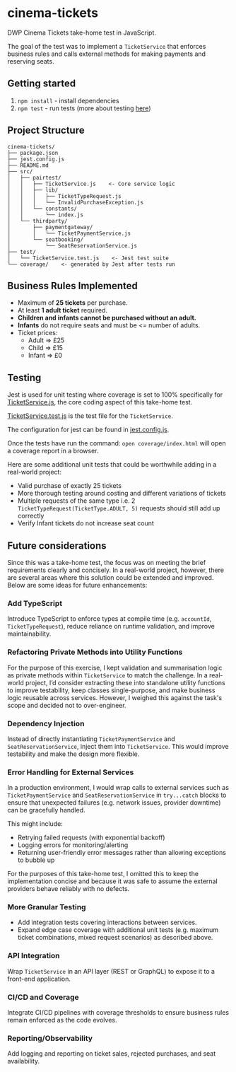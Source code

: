 # cinema-tickets

DWP Cinema Tickets take-home test in JavaScript.

The goal of the test was to implement a `TicketService` that enforces business rules and calls external methods for making payments and reserving seats.

## Getting started

1. `npm install` - install dependencies
2. `npm test` - run tests (more about testing [here](#testing))

## Project Structure
```
cinema-tickets/
├── package.json
├── jest.config.js
├── README.md
├── src/
│   ├── pairtest/
│   │   ├── TicketService.js    <- Core service logic
│   │   ├── lib/
│   │   │   ├── TicketTypeRequest.js
│   │   │   └── InvalidPurchaseException.js
│   │   └── constants/
│   │       └── index.js
│   └── thirdparty/
│       ├── paymentgateway/
│       │   └── TicketPaymentService.js
│       └── seatbooking/
│           └── SeatReservationService.js
├── test/
│   └── TicketService.test.js    <- Jest test suite
└── coverage/    <- generated by Jest after tests run
  ```

## Business Rules Implemented

- Maximum of **25 tickets** per purchase.  
- At least **1 adult ticket** required.  
- **Children and infants cannot be purchased without an adult.**  
- **Infants** do not require seats and must be <= number of adults.  
- Ticket prices:  
  - Adult => £25  
  - Child => £15  
  - Infant => £0

## Testing

Jest is used for unit testing where coverage is set to 100% specifically for [TicketService.js](src/pairtest/TicketService.js), the core coding aspect of this take-home test.

[TicketService.test.js](test/TicketService.test.js) is the test file for the `TicketService`.

The configuration for jest can be found in [jest.config.js](jest.config.js).

Once the tests have run the command: `open coverage/index.html` will open a coverage report in a browser.

Here are some additional unit tests that could be worthwhile adding in a real-world project:

- Valid purchase of exactly 25 tickets
- More thorough testing around costing and different variations of tickets
- Multiple requests of the same type i.e. 2 `TicketTypeRequest(TicketType.ADULT, 5)` requests should still add up correctly
- Verify Infant tickets do not increase seat count

## Future considerations

Since this was a take-home test, the focus was on meeting the brief requirements clearly and concisely. In a real-world project, however, there are several areas where this solution could be extended and improved. Below are some ideas for future enhancements:

### Add TypeScript
Introduce TypeScript to enforce types at compile time (e.g. `accountId`, `TicketTypeRequest`), reduce reliance on runtime validation, and improve maintainability.

### Refactoring Private Methods into Utility Functions

For the purpose of this exercise, I kept validation and summarisation logic as private methods within `TicketService` to match the challenge. In a real-world project, I’d consider extracting these into standalone utility functions to improve testability, keep classes single-purpose, and make business logic reusable across services. However, I weighed this against the task's scope and decided not to over-engineer.

### Dependency Injection
Instead of directly instantiating `TicketPaymentService` and `SeatReservationService`, inject them into `TicketService`. This would improve testability and make the design more flexible.

### Error Handling for External Services
In a production environment, I would wrap calls to external services such as `TicketPaymentService` and `SeatReservationService` in `try...catch` blocks to ensure that unexpected failures (e.g. network issues, provider downtime) can be gracefully handled.  

This might include:
- Retrying failed requests (with exponential backoff)
- Logging errors for monitoring/alerting
- Returning user-friendly error messages rather than allowing exceptions to bubble up

For the purposes of this take-home test, I omitted this to keep the implementation concise and because it was safe to assume the external providers behave reliably with no defects.

### More Granular Testing
- Add integration tests covering interactions between services.  
- Expand edge case coverage with additional unit tests (e.g. maximum ticket combinations, mixed request scenarios) as described above.

###  API Integration
Wrap `TicketService` in an API layer (REST or GraphQL) to expose it to a front-end application.

### CI/CD and Coverage
Integrate CI/CD pipelines with coverage thresholds to ensure business rules remain enforced as the code evolves.

### Reporting/Observability
Add logging and reporting on ticket sales, rejected purchases, and seat availability.